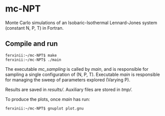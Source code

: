 # mc-NPT
Monte Carlo simulations of an Isobaric-Isothermal Lennard-Jones system (constant N, P, T) in Fortran.

## Compile and run
```console
ferxinii:~/mc-NPT$ make
ferxinii:~/mc-NPT$ ./main
```
The executable *mc_sampling* is called by *main*, and is responsible for sampling a single configuration of (N, P, T). Executable *main* is responsible for managing the sweep of parameters explored (Varying P).

Results are saved in *results/*. Auxiliary files are stored in *tmp/*.

To produce the plots, once *main* has run:
```console
ferxinii:~/mc-NPT$ gnuplot plot.gnu
```


